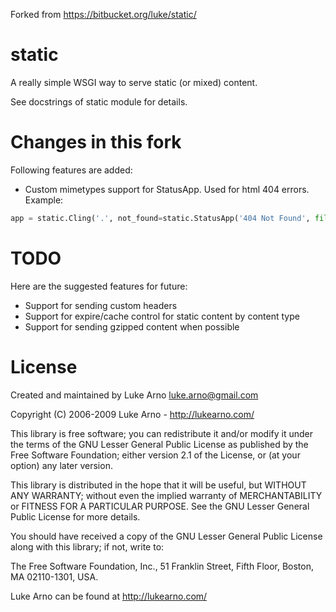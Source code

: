 Forked from https://bitbucket.org/luke/static/

static
======

A really simple WSGI way to serve static (or mixed) content.

See docstrings of static module for details.

Changes in this fork
====================

Following features are added:

* Custom mimetypes support for StatusApp. Used for html 404 errors.
Example:
```python
app = static.Cling('.', not_found=static.StatusApp('404 Not Found', file='./404.html'))
```

TODO
====

Here are the suggested features for future:

* Support for sending custom headers
* Support for expire/cache control for static content by content type
* Support for sending gzipped content when possible

License
=======

Created and maintained by Luke Arno <luke.arno@gmail.com>

Copyright (C) 2006-2009 Luke Arno - http://lukearno.com/

This library is free software; you can redistribute it and/or
modify it under the terms of the GNU Lesser General Public
License as published by the Free Software Foundation; either
version 2.1 of the License, or (at your option) any later version.

This library is distributed in the hope that it will be useful,
but WITHOUT ANY WARRANTY; without even the implied warranty of
MERCHANTABILITY or FITNESS FOR A PARTICULAR PURPOSE.  See the GNU
Lesser General Public License for more details.

You should have received a copy of the GNU Lesser General Public
License along with this library; if not, write to:

The Free Software Foundation, Inc., 
51 Franklin Street, Fifth Floor, 
Boston, MA  02110-1301, USA.

Luke Arno can be found at http://lukearno.com/